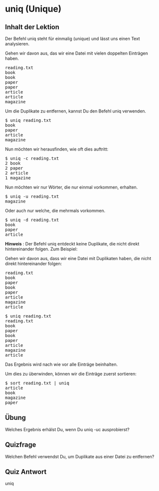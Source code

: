 # uniq (Unique)

## Inhalt der Lektion

Der Befehl uniq steht für einmalig (unique) und lässt uns einen Text analysieren.

Gehen wir davon aus, das wir eine Datei mit vielen doppelten Einträgen haben.

<pre>
reading.txt
book
book
paper
paper
article
article
magazine
</pre>

Um die Duplikate zu entfernen, kannst Du den Befehl uniq verwenden.

<pre>$ uniq reading.txt
book
paper
article
magazine</pre>

Nun möchten wir herausfinden, wie oft dies auftritt:

<pre>$ uniq -c reading.txt
2 book
2 paper
2 article
1 magazine</pre>

Nun möchten wir nur Wörter, die nur einmal vorkommen, erhalten.

<pre>$ uniq -u reading.txt
magazine</pre>

Oder auch nur welche, die mehrmals vorkommen.

<pre>$ uniq -d reading.txt
book
paper
article
</pre>

<b>Hinweis</b> : Der Befehl uniq entdeckt keine Duplikate, die nicht direkt hintereinander folgen. Zum Beispiel:

Gehen wir davon aus, dass wir eine Datei mit Duplikaten haben, die nicht direkt hintereinander folgen:

<pre>
reading.txt
book
paper
book
paper
article
magazine
article
</pre>

<pre>$ uniq reading.txt
reading.txt
book
paper
book
paper
article
magazine
article</pre>

Das Ergebnis wird nach wie vor alle Einträge beinhalten.

Um dies zu überwinden, können wir die Einträge zuerst sortieren:

<pre>
$ sort reading.txt | uniq
article
book
magazine
paper</pre>

## Übung

Welches Ergebnis erhälst Du, wenn Du uniq -uc ausprobierst?

## Quizfrage

Welchen Befehl verwendst Du, um Duplikate aus einer Datei zu entfernen?

## Quiz Antwort

uniq
